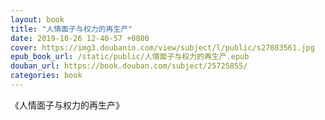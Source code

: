 ```yaml
---
layout: book
title: "人情面子与权力的再生产"
date: 2019-10-26 12-40-57 +0800
cover: https://img3.doubanio.com/view/subject/l/public/s27083561.jpg
epub_book_url: /static/public/人情面子与权力的再生产.epub
douban_url: https://book.douban.com/subject/25725855/
categories: book
---
```


《人情面子与权力的再生产》
